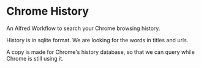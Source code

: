 Chrome History
===============

An Alfred Workflow to search your Chrome browsing history.

History is in sqlite format. We are looking for the words in titles and urls.

A copy is made for Chrome's history database, so that we can query while Chrome is still using it.

